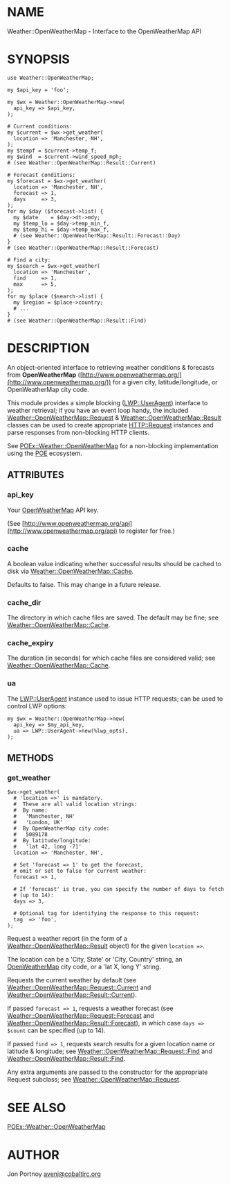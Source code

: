 # NAME

Weather::OpenWeatherMap - Interface to the OpenWeatherMap API

# SYNOPSIS

    use Weather::OpenWeatherMap;

    my $api_key = 'foo';

    my $wx = Weather::OpenWeatherMap->new(
      api_key => $api_key,
    );

    # Current conditions:
    my $current = $wx->get_weather(
      location => 'Manchester, NH',
    );
    my $tempf = $current->temp_f;
    my $wind  = $current->wind_speed_mph;
    # (see Weather::OpenWeatherMap::Result::Current)

    # Forecast conditions:
    my $forecast = $wx->get_weather(
      location => 'Manchester, NH',
      forecast => 1,
      days     => 3,
    );
    for my $day ($forecast->list) {
      my $date    = $day->dt->mdy;
      my $temp_lo = $day->temp_min_f,
      my $temp_hi = $day->temp_max_f,
      # (see Weather::OpenWeatherMap::Result::Forecast::Day)
    }
    # (see Weather::OpenWeatherMap::Result::Forecast)

    # Find a city:
    my $search = $wx->get_weather(
      location => 'Manchester',
      find     => 1,
      max      => 5,
    );
    for my $place ($search->list) {
      my $region = $place->country;
      # ...
    }
    # (see Weather::OpenWeatherMap::Result::Find)

# DESCRIPTION

An object-oriented interface to retrieving weather conditions & forecasts from
**OpenWeatherMap** ([http://www.openweathermap.org/](http://www.openweathermap.org/)) for a given city,
latitude/longitude, or OpenWeatherMap city code.

This module provides a simple blocking ([LWP::UserAgent](https://metacpan.org/pod/LWP::UserAgent)) interface to
weather retrieval; if you have an event loop handy, the included
[Weather::OpenWeatherMap::Request](https://metacpan.org/pod/Weather::OpenWeatherMap::Request) & [Weather::OpenWeatherMap::Result](https://metacpan.org/pod/Weather::OpenWeatherMap::Result)
classes can be used to create appropriate [HTTP::Request](https://metacpan.org/pod/HTTP::Request) instances and parse
responses from non-blocking HTTP clients.

See [POEx::Weather::OpenWeatherMap](https://metacpan.org/pod/POEx::Weather::OpenWeatherMap) for a non-blocking implementation using
the [POE](https://metacpan.org/pod/POE) ecosystem.

## ATTRIBUTES

### api\_key

Your [OpenWeatherMap](http://www.openweathermap.org/) API key.

(See [http://www.openweathermap.org/api](http://www.openweathermap.org/api) to register for free.)

### cache

A boolean value indicating whether successful results should be cached to
disk via [Weather::OpenWeatherMap::Cache](https://metacpan.org/pod/Weather::OpenWeatherMap::Cache).

Defaults to false. This may change in a future release.

### cache\_dir

The directory in which cache files are saved. The default may be fine; see
[Weather::OpenWeatherMap::Cache](https://metacpan.org/pod/Weather::OpenWeatherMap::Cache).

### cache\_expiry

The duration (in seconds) for which cache files are considered valid; see
[Weather::OpenWeatherMap::Cache](https://metacpan.org/pod/Weather::OpenWeatherMap::Cache).

### ua

The [LWP::UserAgent](https://metacpan.org/pod/LWP::UserAgent) instance used to issue HTTP requests; can be used to
control LWP options:

    my $wx = Weather::OpenWeatherMap->new(
      api_key => $my_api_key,
      ua => LWP::UserAgent->new(%lwp_opts),  
    );

## METHODS

### get\_weather

    $wx->get_weather(
      # 'location =>' is mandatory.
      #  These are all valid location strings:
      #  By name:
      #   'Manchester, NH'
      #   'London, UK'
      #  By OpenWeatherMap city code:
      #   5089178
      #  By latitude/longitude:
      #   'lat 42, long -71'
      location => 'Manchester, NH',

      # Set 'forecast => 1' to get the forecast,
      # omit or set to false for current weather:
      forecast => 1,

      # If 'forecast' is true, you can specify the number of days to fetch
      # (up to 14):
      days => 3,

      # Optional tag for identifying the response to this request:
      tag  => 'foo',
    );

Request a weather report (in the form of a [Weather::OpenWeatherMap::Result](https://metacpan.org/pod/Weather::OpenWeatherMap::Result)
object) for the given `location =>`.

The location can be a 'City, State' or 'City, Country' string, an
[OpenWeatherMap](http://www.openweathermap.org/) city code, or a 'lat X, long
Y' string.

Requests the current weather by default (see
[Weather::OpenWeatherMap::Request::Current](https://metacpan.org/pod/Weather::OpenWeatherMap::Request::Current) and
[Weather::OpenWeatherMap::Result::Current](https://metacpan.org/pod/Weather::OpenWeatherMap::Result::Current)).

If passed `forecast => 1`, requests a weather forecast (see
[Weather::OpenWeatherMap::Request::Forecast](https://metacpan.org/pod/Weather::OpenWeatherMap::Request::Forecast) and
[Weather::OpenWeatherMap::Result::Forecast](https://metacpan.org/pod/Weather::OpenWeatherMap::Result::Forecast)), in which case `days =>
$count` can be specified (up to 14).

If passed `find => 1`, requests search results for a given location name
or latitude & longitude; see [Weather::OpenWeatherMap::Request::Find](https://metacpan.org/pod/Weather::OpenWeatherMap::Request::Find) and
[Weather::OpenWeatherMap::Result::Find](https://metacpan.org/pod/Weather::OpenWeatherMap::Result::Find).

Any extra arguments are passed to the constructor for the appropriate Request
subclass; see [Weather::OpenWeatherMap::Request](https://metacpan.org/pod/Weather::OpenWeatherMap::Request).

# SEE ALSO

[POEx::Weather::OpenWeatherMap](https://metacpan.org/pod/POEx::Weather::OpenWeatherMap)

# AUTHOR

Jon Portnoy <avenj@cobaltirc.org>
